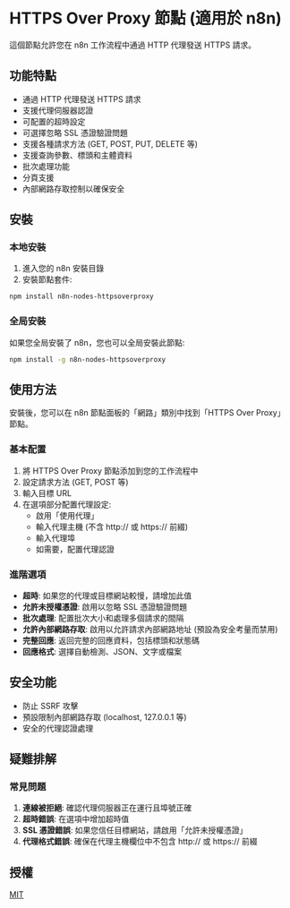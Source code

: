 # HTTPS Over Proxy 節點 (適用於 n8n)

這個節點允許您在 n8n 工作流程中通過 HTTP 代理發送 HTTPS 請求。

## 功能特點

- 通過 HTTP 代理發送 HTTPS 請求
- 支援代理伺服器認證
- 可配置的超時設定
- 可選擇忽略 SSL 憑證驗證問題
- 支援各種請求方法 (GET, POST, PUT, DELETE 等)
- 支援查詢參數、標頭和主體資料
- 批次處理功能
- 分頁支援
- 內部網路存取控制以確保安全

## 安裝

### 本地安裝

1. 進入您的 n8n 安裝目錄
2. 安裝節點套件:
```bash
npm install n8n-nodes-httpsoverproxy
```

### 全局安裝

如果您全局安裝了 n8n，您也可以全局安裝此節點:

```bash
npm install -g n8n-nodes-httpsoverproxy
```

## 使用方法

安裝後，您可以在 n8n 節點面板的「網路」類別中找到「HTTPS Over Proxy」節點。

### 基本配置

1. 將 HTTPS Over Proxy 節點添加到您的工作流程中
2. 設定請求方法 (GET, POST 等)
3. 輸入目標 URL
4. 在選項部分配置代理設定:
   - 啟用「使用代理」
   - 輸入代理主機 (不含 http:// 或 https:// 前綴)
   - 輸入代理埠
   - 如需要，配置代理認證

### 進階選項

- **超時**: 如果您的代理或目標網站較慢，請增加此值
- **允許未授權憑證**: 啟用以忽略 SSL 憑證驗證問題
- **批次處理**: 配置批次大小和處理多個請求的間隔
- **允許內部網路存取**: 啟用以允許請求內部網路地址 (預設為安全考量而禁用)
- **完整回應**: 返回完整的回應資料，包括標頭和狀態碼
- **回應格式**: 選擇自動檢測、JSON、文字或檔案

## 安全功能

- 防止 SSRF 攻擊
- 預設限制內部網路存取 (localhost, 127.0.0.1 等)
- 安全的代理認證處理

## 疑難排解

### 常見問題

1. **連線被拒絕**: 確認代理伺服器正在運行且埠號正確
2. **超時錯誤**: 在選項中增加超時值
3. **SSL 憑證錯誤**: 如果您信任目標網站，請啟用「允許未授權憑證」
4. **代理格式錯誤**: 確保在代理主機欄位中不包含 http:// 或 https:// 前綴

## 授權

[MIT](LICENSE) 